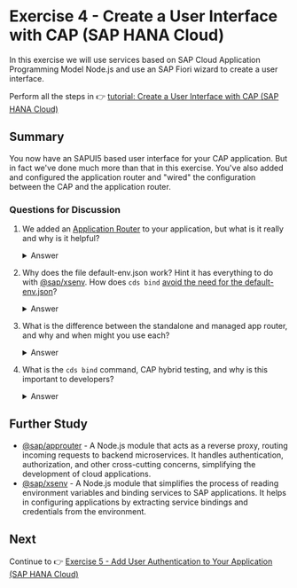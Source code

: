 # Exercise 4 - Create a User Interface with CAP (SAP HANA Cloud)

In this exercise we will use services based on SAP Cloud Application Programming Model Node.js and use an SAP Fiori wizard to create a user interface.

Perform all the steps in 👉 [tutorial: Create a User Interface with CAP (SAP HANA Cloud)](https://developers.sap.com/tutorials/hana-cloud-cap-create-ui.html)

## Summary

You now have an SAPUI5 based user interface for your CAP application. But in fact we've done much more than that in this exercise.  You've also added and configured the application router and "wired" the configuration between the CAP and the application router.

### Questions for Discussion

1. We added an [Application Router](https://www.npmjs.com/package/@sap/approuter) to your application, but what is it really and why is it helpful?<details><summary>Answer</summary>The Application Router (@sap/approuter) is a Node.js package that acts as a reverse proxy. It routes incoming requests to backend microservices and handles authentication, authorization, and other cross-cutting concerns. It simplifies the development of cloud applications by managing these aspects centrally.</details>

1. Why does the file default-env.json work?  Hint it has everything to do with [@sap/xsenv](https://www.npmjs.com/package/@sap/xsenv). How does `cds bind` [avoid the need for the default-env.json](https://cap.cloud.sap/docs/advanced/hybrid-testing#bind-to-cloud-services)?<details><summary>Answer</summary>The `default-env.json` file works because it contains environment variables that are read by the `@sap/xsenv` package to configure the application. The `@sap/xsenv` package simplifies the process of reading these variables and binding services to the application. The `cds bind` command avoids the need for the `default-env.json` file by directly binding cloud services to the CAP application, using service bindings defined in the SAP Business Technology Platform (BTP) environment. </details>

1. What is the difference between the standalone and managed app router, and why and when might you use each?<details><summary>Answer</summary>The standalone app router is deployed and managed by the developer, giving full control over its configuration and updates. It is suitable for custom scenarios where specific configurations are needed. The managed app router, on the other hand, is provided as a service by SAP and is automatically updated and maintained. It is ideal for standard use cases where ease of maintenance and reduced operational overhead are prioritized.</details>

1. What is the `cds bind` command, CAP hybrid testing, and why is this important to developers?<details><summary>Answer</summary>The `cds bind` command is used to bind services to a CAP application, allowing it to connect to external services such as databases or messaging systems. CAP hybrid testing refers to the ability to test CAP applications both locally and in the cloud, ensuring that they work correctly in different environments. This is important to developers because it allows them to develop and test their applications in a flexible and efficient manner, reducing the risk of issues when deploying to production.</details>

## Further Study

* [@sap/approuter](https://www.npmjs.com/package/@sap/approuter) - A Node.js module that acts as a reverse proxy, routing incoming requests to backend microservices. It handles authentication, authorization, and other cross-cutting concerns, simplifying the development of cloud applications.
* [@sap/xsenv](https://www.npmjs.com/package/@sap/xsenv) - A Node.js module that simplifies the process of reading environment variables and binding services to SAP applications. It helps in configuring applications by extracting service bindings and credentials from the environment.

## Next

Continue to 👉 [Exercise 5 - Add User Authentication to Your Application (SAP HANA Cloud)](../ex5/README.md)
